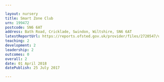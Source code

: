 ```yaml
---

layout: nursery
title: Smart Zone Club
urn: 199472
postcode: SN6 6AT
address: Bath Road, Cricklade, Swindon, Wiltshire, SN6 6AT
latestReportUrl: https://reports.ofsted.gov.uk/provider/files/2720547/urn/199472.pdf
teaching: 2
development: 2
leadership: 2
outcomes: 0
overall: 2
date: 01 April 2018 
datePublish: 25 July 2017

---
```

